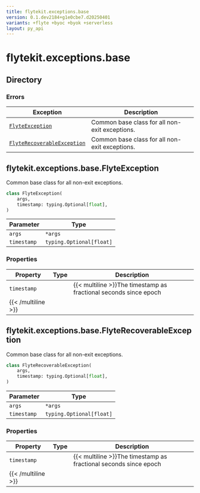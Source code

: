 ```yaml
---
title: flytekit.exceptions.base
version: 0.1.dev2184+g1e0cbe7.d20250401
variants: +flyte +byoc +byok +serverless
layout: py_api
---
```


# flytekit.exceptions.base

## Directory

### Errors

| Exception | Description |
|-|-|
| [`FlyteException`](.././flytekit.exceptions.base#flytekitexceptionsbaseflyteexception) | Common base class for all non-exit exceptions. |
| [`FlyteRecoverableException`](.././flytekit.exceptions.base#flytekitexceptionsbaseflyterecoverableexception) | Common base class for all non-exit exceptions. |

## flytekit.exceptions.base.FlyteException

Common base class for all non-exit exceptions.


```python
class FlyteException(
    args,
    timestamp: typing.Optional[float],
)
```
| Parameter | Type |
|-|-|
| `args` | ``*args`` |
| `timestamp` | `typing.Optional[float]` |

### Properties

| Property | Type | Description |
|-|-|-|
| `timestamp` |  | {{< multiline >}}The timestamp as fractional seconds since epoch
{{< /multiline >}} |

## flytekit.exceptions.base.FlyteRecoverableException

Common base class for all non-exit exceptions.


```python
class FlyteRecoverableException(
    args,
    timestamp: typing.Optional[float],
)
```
| Parameter | Type |
|-|-|
| `args` | ``*args`` |
| `timestamp` | `typing.Optional[float]` |

### Properties

| Property | Type | Description |
|-|-|-|
| `timestamp` |  | {{< multiline >}}The timestamp as fractional seconds since epoch
{{< /multiline >}} |

